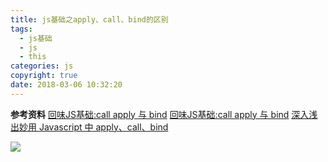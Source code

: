 ```yaml
---
title: js基础之apply、call、bind的区别
tags:
  - js基础
  - js
  - this
categories: js
copyright: true
date: 2018-03-06 10:32:20
---
```


<!--more-->

**参考资料**
[回味JS基础:call apply 与 bind](https://segmentfault.com/a/1190000004568767)
[回味JS基础:call apply 与 bind](https://mp.weixin.qq.com/s?__biz=MzAwNzgxMjYzMA==&mid=401455454&idx=1&sn=e413b27ad8a742668c00e704e72f768c#rd)
[深入浅出妙用 Javascript 中 apply、call、bind](http://web.jobbole.com/83642/)

![](http://oankigr4l.bkt.clouddn.com/wexin.png)